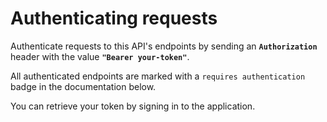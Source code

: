 # Authenticating requests

Authenticate requests to this API's endpoints by sending an **`Authorization`** header with the value **`"Bearer your-token"`**.

All authenticated endpoints are marked with a `requires authentication` badge in the documentation below.

You can retrieve your token by signing in to the application.
